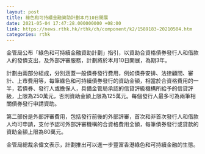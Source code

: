 ```yaml
---
layout: post
title: 綠色和可持續金融資助計劃本月10日開展
date: 2021-05-04 17:47:28.000000000 +08:00
link: https://news.rthk.hk/rthk/ch/component/k2/1589183-20210504.htm
categories: rthk
---
```


金管局公布「綠色和可持續金融資助計劃」指引，以資助合資格債券發行人和借款人的發債支出，及外部評審服務，計劃將於本月10日開展，為期3年。

計劃由兩部分組成，分別涵蓋一般債券發行費用，例如債券安排、法律顧問、審計、上市費用等，每筆綠色和可持續債券發行的資助金額，相當於合資格費用的一半，若債券、發行人或擔保人，具備金管局承認的信貸評級機構所給予的信貸評級，上限為250萬元，否則資助金額上限為125萬元。每個發行人最多可為兩筆相關債券發行申請資助。

第二部份是外部評審費用，包括發行前後的外部評審，首次和非首次發行人和借款人均可申請，支付予認可外部評審機構的合資格費用全額，每筆債券發行或貸款的資助金額上限為80萬元。

金管局總裁余偉文表示，計劃推出可以進一步豐富香港綠色和可持續金融的生態。

